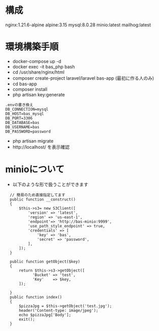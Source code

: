 # 構成
nginx:1.21.6-alpine
alpine:3.15
mysql:8.0.28
minio:latest
mailhog:latest

# 環境構築手順
* docker-compose up -d
* docker exec -it bas_php bash
* cd /usr/share/nginx/html
* composer create-project laravel/laravel bas-app (最初に作る人のみ)
* cd bas-app
* composer install
* php artisan key:generate
```
.envの書き換え
DB_CONNECTION=mysql
DB_HOST=bas_mysql
DB_PORT=3306
DB_DATABASE=bas
DB_USERNAME=bas
DB_PASSWORD=password
```
* php artisan migrate
* http://localhost/ を表示確認


# minioについて
* 以下のような形で扱うことができます
```
  // 簡易のため直接指定してます
  public function __construct()
  {
      $this->s3= new S3Client([
          'version' => 'latest',
          'region' => 'us-east-1',
          'endpoint'=> 'http://bas-minio:9999',
          'use_path_style_endpoint' => true,
          'credentials' => [
              'key' => 'bas',
              'secret' => 'password',
          ],
      ]);
  }

  public function getObject($key)
  {
      return $this->s3->getObject([
            'Bucket' => 'test',
            'Key'    => $key,
      ]);

  }
  public function index()
  {
      $pizzaJpg = $this->getObject('test.jpg');
      header('Content-type: image/jpeg');
      echo $pizzaJpg['Body'];
      exit();
  }
```